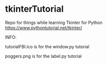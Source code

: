 # tkinterTutorial
Repo for things while learning Tkinter for Python 
https://www.pythontutorial.net/tkinter/

INFO:

tutorialFBI.ico is for the window.py tutorial

poggers.png is for the label.py tutorial
